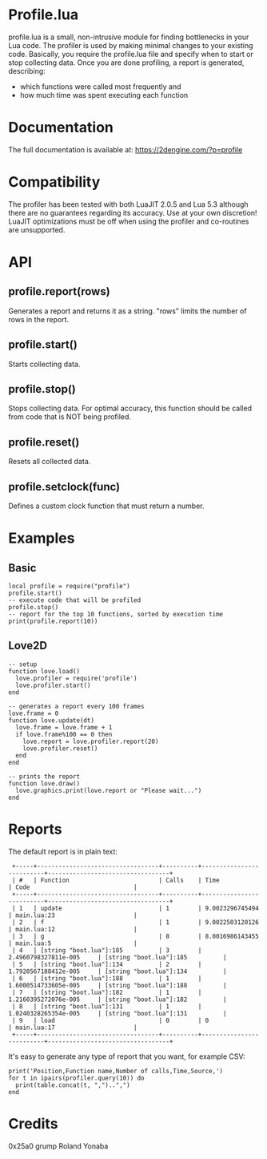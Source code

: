 # Profile.lua
profile.lua is a small, non-intrusive module for finding bottlenecks in your Lua code.
The profiler is used by making minimal changes to your existing code.
Basically, you require the profile.lua file and specify when to start or stop collecting data.
Once you are done profiling, a report is generated, describing:
* which functions were called most frequently and
* how much time was spent executing each function

# Documentation
The full documentation is available at: https://2dengine.com/?p=profile

# Compatibility
The profiler has been tested with both LuaJIT 2.0.5 and Lua 5.3 although there are no guarantees regarding its accuracy.
Use at your own discretion!
LuaJIT optimizations must be off when using the profiler and co-routines are unsupported.

# API
## profile.report(rows)
Generates a report and returns it as a string.
"rows" limits the number of rows in the report.

## profile.start()
Starts collecting data.

## profile.stop()
Stops collecting data.
For optimal accuracy, this function should be called from code that is NOT being profiled.

## profile.reset()
Resets all collected data.

## profile.setclock(func)
Defines a custom clock function that must return a number.

# Examples
## Basic
~~~~
local profile = require("profile")
profile.start()
-- execute code that will be profiled
profile.stop()
-- report for the top 10 functions, sorted by execution time
print(profile.report(10))
~~~~

## Love2D
~~~~
-- setup
function love.load()
  love.profiler = require('profile') 
  love.profiler.start()
end

-- generates a report every 100 frames
love.frame = 0
function love.update(dt)
  love.frame = love.frame + 1
  if love.frame%100 == 0 then
    love.report = love.profiler.report(20)
    love.profiler.reset()
  end
end

-- prints the report
function love.draw()
  love.graphics.print(love.report or "Please wait...")
end
~~~~

# Reports
The default report is in plain text:
~~~~
 +-----+----------------------------------+----------+--------------------------+----------------------------------+
 | #   | Function                         | Calls    | Time                     | Code                             |
 +-----+----------------------------------+----------+--------------------------+----------------------------------+
 | 1   | update                           | 1        | 9.0023296745494          | main.lua:23                      |
 | 2   | f                                | 1        | 9.0022503120126          | main.lua:12                      |
 | 3   | g                                | 8        | 8.0016986143455          | main.lua:5                       |
 | 4   | [string "boot.lua"]:185          | 3        | 2.4960798327811e-005     | [string "boot.lua"]:185          |
 | 5   | [string "boot.lua"]:134          | 2        | 1.7920567188412e-005     | [string "boot.lua"]:134          |
 | 6   | [string "boot.lua"]:188          | 1        | 1.6000514733605e-005     | [string "boot.lua"]:188          |
 | 7   | [string "boot.lua"]:182          | 1        | 1.2160395272076e-005     | [string "boot.lua"]:182          |
 | 8   | [string "boot.lua"]:131          | 1        | 1.0240328265354e-005     | [string "boot.lua"]:131          |
 | 9   | load                             | 0        | 0                        | main.lua:17                      |
 +-----+----------------------------------+----------+--------------------------+----------------------------------+
~~~~

It's easy to generate any type of report that you want, for example CSV:

~~~~
print('Position,Function name,Number of calls,Time,Source,')
for t in ipairs(profiler.query(10)) do
  print(table.concat(t, ",")..",")
end
~~~~

# Credits
0x25a0
grump
Roland Yonaba